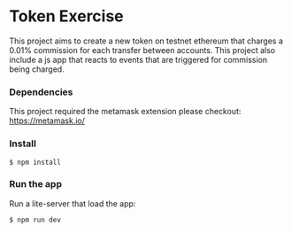
# Token Exercise

This project aims to create a new token on testnet ethereum that charges a 0.01% commission for each transfer between accounts.
This project also include a js app that reacts to events that are triggered for commission being charged.

### Dependencies

This project required the metamask extension please checkout: https://metamask.io/

### Install

```
$ npm install
```

### Run the app

Run a lite-server that load the app:

```
$ npm run dev
```
